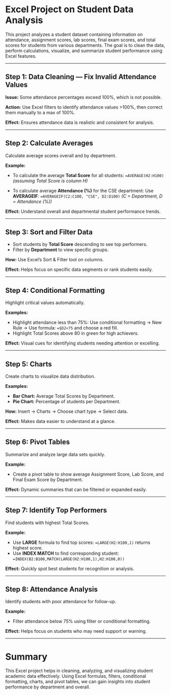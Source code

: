 # Excel Project on Student Data Analysis

This project analyzes a student dataset containing information on attendance, assignment scores, lab scores, final exam scores, and total scores for students from various departments. The goal is to clean the data, perform calculations, visualize, and summarize student performance using Excel features.

---

## Step 1: Data Cleaning — Fix Invalid Attendance Values

**Issue:** Some attendance percentages exceed 100%, which is not possible.

**Action:** Use Excel filters to identify attendance values >100%, then correct them manually to a max of 100%.

**Effect:** Ensures attendance data is realistic and consistent for analysis.

---

## Step 2: Calculate Averages

Calculate average scores overall and by department.

**Example:**

- To calculate the average **Total Score** for all students:
  `=AVERAGE(H2:H100)` _(assuming Total Score is column H)_

- To calculate average **Attendance (%)** for the CSE department:
  Use **AVERAGEIF**:
  `=AVERAGEIF(C2:C100, "CSE", D2:D100)`
  _(C = Department, D = Attendance (%))_

**Effect:** Understand overall and departmental student performance trends.

---

## Step 3: Sort and Filter Data

- Sort students by **Total Score** descending to see top performers.
- Filter by **Department** to view specific groups.

**How:** Use Excel’s Sort & Filter tool on columns.

**Effect:** Helps focus on specific data segments or rank students easily.

---

## Step 4: Conditional Formatting

Highlight critical values automatically.

**Examples:**

- Highlight attendance less than 75%:
  Use conditional formatting → New Rule → Use formula:
  `=$D2<75` and choose a red fill.
- Highlight Total Scores above 80 in green for high achievers.

**Effect:** Visual cues for identifying students needing attention or excelling.

---

## Step 5: Charts

Create charts to visualize data distribution.

**Examples:**

- **Bar Chart:** Average Total Scores by Department.
- **Pie Chart:** Percentage of students per Department.

**How:** Insert → Charts → Choose chart type → Select data.

**Effect:** Makes data easier to understand at a glance.

---

## Step 6: Pivot Tables

Summarize and analyze large data sets quickly.

**Example:**

- Create a pivot table to show average Assignment Score, Lab Score, and Final Exam Score by Department.

**Effect:** Dynamic summaries that can be filtered or expanded easily.

---

## Step 7: Identify Top Performers

Find students with highest Total Scores.

**Example:**

- Use **LARGE** formula to find top scores:
  `=LARGE(H2:H100,1)` returns highest score.
- Use **INDEX MATCH** to find corresponding student:
  `=INDEX(B2:B100,MATCH(LARGE(H2:H100,1),H2:H100,0))`

**Effect:** Quickly spot best students for recognition or analysis.

---

## Step 8: Attendance Analysis

Identify students with poor attendance for follow-up.

**Example:**

- Filter attendance below 75% using filter or conditional formatting.

**Effect:** Helps focus on students who may need support or warning.

---

# Summary

This Excel project helps in cleaning, analyzing, and visualizing student academic data effectively. Using Excel formulas, filters, conditional formatting, charts, and pivot tables, we can gain insights into student performance by department and overall.
